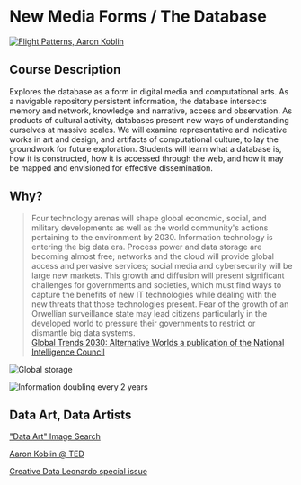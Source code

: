 # New Media Forms / The Database

[![Flight Patterns, Aaron Koblin](http://users.design.ucla.edu/%7Eakoblin/work/faa/interpolated/us1.jpg)](http://users.design.ucla.edu/%7Eakoblin/work/faa/index.html)

## Course Description

Explores the database as a form in digital media and computational arts. As a navigable repository persistent information, the database intersects memory and network, knowledge and narrative, access and observation. As products of cultural activity, databases present new ways of understanding ourselves at massive scales. We will examine representative and indicative works in art and design, and artifacts of computational culture, to lay the groundwork for future exploration. Students will learn what a database is, how it is constructed, how it is accessed through the web, and how it may be mapped and envisioned for effective dissemination.

## Why?

> Four technology arenas will shape global economic, social, and military developments as well as the world community's actions pertaining to the environment by 2030. Information technology is entering the big data era. Process power and data storage are becoming almost free; networks and the cloud will provide global access and pervasive services; social media and cybersecurity will be large new markets. This growth and diffusion will present significant challenges for governments and societies, which must find ways to capture the benefits of new IT technologies while dealing with the new threats that those technologies present. Fear of the growth of an Orwellian surveillance state may lead citizens particularly in the developed world to pressure their governments to restrict or dismantle big data systems.   
[Global Trends 2030: Alternative Worlds a publication of the National Intelligence Council](http://www.dni.gov/files/documents/GlobalTrends_2030.pdf)

![Global storage](http://www.bretswanson.com/wp-content/uploads/2011/02/GR2011021100614.jpg)

![Information doubling every 2 years](http://rack.3.mshcdn.com/media/ZgkyMDEyLzEyLzA0L2Q5L01hc2hhYmxlX1plLmJXTS5wbmcKcAl0aHVtYgkxMjAweDk2MDA-/c78ff003/e8c/Mashable_Zettabytes-Data-Compare_Infographic_640.png)

## Data Art, Data Artists

["Data Art" Image Search](https://www.google.ca/search?q=data+art&rls=en&source=lnms&tbm=isch&sa=X)

[Aaron Koblin @ TED](http://www.ted.com/talks/aaron_koblin?language=en)

[Creative Data Leonardo special issue](http://www.leonardo.info/LEA/CreativeData/CreativeData.html)
